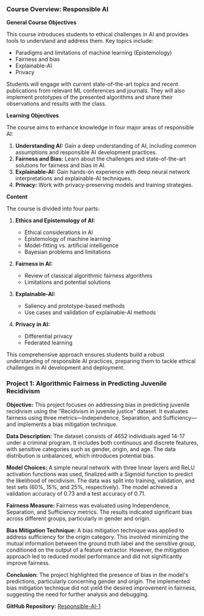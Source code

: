 ### Course Overview: Responsible AI

**General Course Objectives**

This course introduces students to ethical challenges in AI and provides tools to understand and address them. Key topics include:

- Paradigms and limitations of machine learning (Epistemology)
- Fairness and bias
- Explainable-AI
- Privacy

Students will engage with current state-of-the-art topics and recent publications from relevant ML conferences and journals. They will also implement prototypes of the presented algorithms and share their observations and results with the class.

**Learning Objectives**

The course aims to enhance knowledge in four major areas of responsible AI:

1. **Understanding AI:** Gain a deep understanding of AI, including common assumptions and responsible AI development practices.
2. **Fairness and Bias:** Learn about the challenges and state-of-the-art solutions for fairness and bias in AI.
3. **Explainable-AI:** Gain hands-on experience with deep neural network interpretations and explainable-AI techniques.
4. **Privacy:** Work with privacy-preserving models and training strategies.

**Content**

The course is divided into four parts:

1. **Ethics and Epistemology of AI:**
   - Ethical considerations in AI
   - Epistemology of machine learning
   - Model-fitting vs. artificial intelligence
   - Bayesian problems and limitations

2. **Fairness in AI:**
   - Review of classical algorithmic fairness algorithms
   - Limitations and potential solutions

3. **Explainable-AI:**
   - Saliency and prototype-based methods
   - Use cases and validation of explainable-AI methods

4. **Privacy in AI:**
   - Differential privacy
   - Federated learning

This comprehensive approach ensures students build a robust understanding of responsible AI practices, preparing them to tackle ethical challenges in AI development and deployment.


### Project 1: Algorithmic Fairness in Predicting Juvenile Recidivism

**Objective:**
This project focuses on addressing bias in predicting juvenile recidivism using the "Recidivism in juvenile justice" dataset. It evaluates fairness using three metrics—Independence, Separation, and Sufficiency—and implements a bias mitigation technique.

**Data Description:**
The dataset consists of 4652 individuals aged 14-17 under a criminal program. It includes both continuous and discrete features, with sensitive categories such as gender, origin, and age. The data distribution is unbalanced, which introduces potential bias.

**Model Choices:**
A simple neural network with three linear layers and ReLU activation functions was used, finalized with a Sigmoid function to predict the likelihood of recidivism. The data was split into training, validation, and test sets (60%, 15%, and 25%, respectively). The model achieved a validation accuracy of 0.73 and a test accuracy of 0.71.

**Fairness Measure:**
Fairness was evaluated using Independence, Separation, and Sufficiency metrics. The results indicated significant bias across different groups, particularly in gender and origin.

**Bias Mitigation Technique:**
A bias mitigation technique was applied to address sufficiency for the origin category. This involved minimizing the mutual information between the ground truth label and the sensitive group, conditioned on the output of a feature extractor. However, the mitigation approach led to reduced model performance and did not significantly improve fairness.

**Conclusion:**
The project highlighted the presence of bias in the model's predictions, particularly concerning gender and origin. The implemented bias mitigation technique did not yield the desired improvement in fairness, suggesting the need for further analysis and debugging.

**GitHub Repository:** [Responsible-AI-1](https://github.com/DrJupiter/Responsible-Ai-1)
